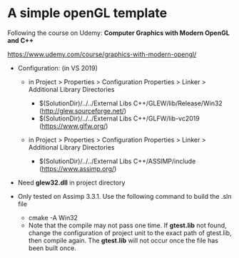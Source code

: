 # A simple openGL template

Following the course on Udemy: **Computer Graphics with Modern OpenGL and C++**

https://www.udemy.com/course/graphics-with-modern-opengl/

- Configuration: (in VS 2019)

	- in Project > Properties > Configuration Properties > Linker > Additional Library Directories
  
		- $(SolutionDir)/../../External Libs C++/GLEW/lib/Release/Win32
			(http://glew.sourceforge.net/)
		- $(SolutionDir)/../../External Libs C++/GLFW/lib-vc2019
			(https://www.glfw.org/)
	- in Project > Properties > Configuration Properties > Linker > Additional Library Directories
		
		- $(SolutionDir)/../../External Libs C++/ASSIMP/include
			(https://www.assimp.org/)

- Need **glew32.dll** in project directory

- Only tested on Assimp 3.3.1. Use the following command to build the .sln file
	- cmake -A Win32
	- Note that the compile may not pass one time. If **gtest.lib** not found, change the configuration of project unit to the exact path of gtest.lib, then compile again. The **gtest.lib** will not occur once the file has been built once. 
